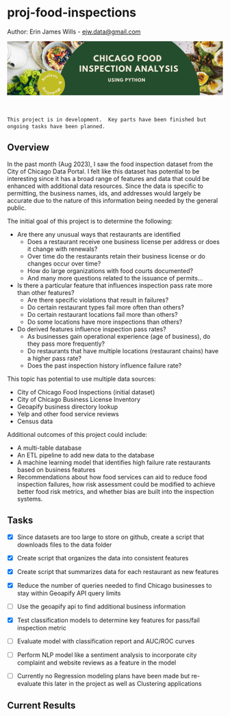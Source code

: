 # proj-food-inspections  

Author:  Erin James Wills - ejw.data@gmail.com  

![](./images/inspection-banner.png)  

<br>

```
This project is in development.  Key parts have been finished but ongoing tasks have been planned.  
```

## Overview 
In the past month (Aug 2023), I saw the food inspection dataset from the City of Chicago Data Portal.  I felt like this dataset has potential to be interesting since it has a broad range of features and data that could be enhanced with additional data resources.  Since the data is specific to permitting, the business names, ids, and addresses would largely be accurate due to the nature of this information being needed by the general public.   

The initial goal of this project is to determine the following:
* Are there any unusual ways that restaurants are identified  
    - Does a restaurant receive one business license per address or does it change with renewals?
    - Over time do the restaurants retain their business license or do changes occur over time?
    - How do large organizations with food courts documented?
    - And many more questions related to the issuance of permits...
* Is there a particular feature that influences inspection pass rate more than other features?
    - Are there specific violations that result in failures?
    - Do certain restaurant types fail more often than others?
    - Do certain restaurant locations fail more than others?
    - Do some locations have more inspections than others?
* Do derived features influence inspection pass rates? 
    - As businesses gain operational experience (age of business), do they pass more frequently?
    - Do restaurants that have multiple locations (restaurant chains) have a higher pass rate?
    - Does the past inspection history influence failure rate?


This topic has potential to use multiple data sources:  
* City of Chicago Food Inspections (initial dataset)  
* City of Chicago Business License Inventory 
* Geoapify business directory lookup
* Yelp and other food service reviews
* Census data  

Additional outcomes of this project could include:
*  A multi-table database  
*  An ETL pipeline to add new data to the database
*  A machine learning model that identifies high failure rate restaurants based on business features
*  Recommendations about how food services can aid to reduce food inspection failures, how risk assessment could be modified to achieve better food risk metrics, and whether bias are built into the inspection systems.  



## Tasks
- [x] Since datasets are too large to store on github, create a script that downloads files to the data folder
- [x] Create script that organizes the data into consistent features
- [x] Create script that summarizes data for each restaurant as new features  
- [x] Reduce the number of queries needed to find Chicago businesses to stay within Geoapify API query limits
- [ ] Use the geoapify api to find additional business information
- [x] Test classification models to determine key features for pass/fail inspection metric  
- [ ] Evaluate model with classification report and AUC/ROC curves
- [ ] Perform NLP model like a sentiment analysis to incorporate city complaint and website reviews as a feature in the model  
- [ ] Currently no Regression modeling plans have been made but re-evaluate this later in the project as well as Clustering applications


## Current Results  
